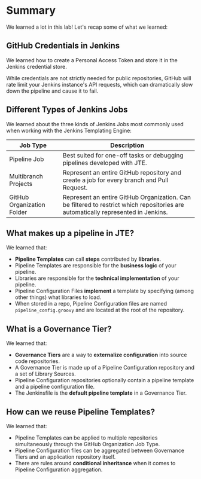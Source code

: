# Summary

We learned a lot in this lab!  Let's recap some of what we learned:

## GitHub Credentials in Jenkins

We learned how to create a Personal Access Token and store it in the Jenkins credential store.

While credentials are not strictly needed for public repositories, GitHub will rate limit your Jenkins instance's API requests, which can dramatically slow down the pipeline and cause it to fail.

## Different Types of Jenkins Jobs

We learned about the three kinds of Jenkins Jobs most commonly used when working with the Jenkins Templating Engine:

| Job Type | Description |
| -------- | ------------|
| Pipeline Job | Best suited for one-off tasks or debugging pipelines developed with JTE. |
| Multibranch Projects | Represent an entire GitHub repository and create a job for every branch and Pull Request. |
| GitHub Organization Folder | Represent an entire GitHub Organization. Can be filtered to restrict which repositories are automatically represented in Jenkins. |

## What makes up a pipeline in JTE?

We learned that:

* **Pipeline Templates** can call **steps** contributed by **libraries**.
* Pipeline Templates are responsible for the **business logic** of your pipeline.
* Libraries are responsible for the **technical implementation** of your pipeline.
* Pipeline Configuration Files **implement** a template by specifying (among other things) what libraries to load.
* When stored in a repo, Pipeline Configuration files are named ``pipeline_config.groovy`` and are located at the root of the repository.

## What is a Governance Tier?

We learned that:

* **Governance Tiers** are a way to **externalize configuration** into source code repositories.
* A Governance Tier is made up of a Pipeline Configuration repository and a set of Library Sources.
* Pipeline Configuration repositories optionally contain a pipeline template and a pipeline configuration file.
* The Jenkinsfile is the **default pipeline template** in a Governance Tier.

## How can we reuse Pipeline Templates?

We learned that:

* Pipeline Templates can be applied to multiple repositories simultaneously through the GitHub Organization Job Type.
* Pipeline Configuration files can be aggregated between Governance Tiers and an application repository itself.
* There are rules around **conditional inheritance** when it comes to Pipeline Configuration aggregation.
